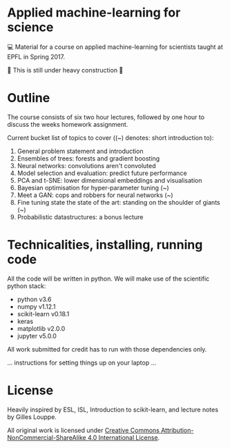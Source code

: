 # Applied machine-learning for science

💻 Material for a course on applied machine-learning for scientists taught at
EPFL in Spring 2017.

🚧 This is still under heavy construction 🚧

# Outline

The course consists of six two hour lectures, followed by one hour to discuss
the weeks homework assignment.

Current bucket list of topics to cover ((~) denotes: short introduction to):

1. General problem statement and introduction
2. Ensembles of trees: forests and gradient boosting
3. Neural networks: convolutions aren't convoluted
4. Model selection and evaluation: predict future performance
5. PCA and t-SNE: lower dimensional embeddings and visualisation
5. Bayesian optimisation for hyper-parameter tuning (~)
6. Meet a GAN: cops and robbers for neural networks (~)
7. Fine tuning state the state of the art: standing on the shoulder of giants (~)
8. Probabilistic datastructures: a bonus lecture


# Technicalities, installing, running code

All the code will be written in python. We will make use of the scientific
python stack:

* python v3.6
* numpy v1.12.1
* scikit-learn v0.18.1
* keras
* matplotlib v2.0.0
* jupyter v5.0.0

All work submitted for credit has to run with those dependencies only.

... instructions for setting things up on your laptop ...

# License

Heavily inspired by ESL, ISL, Introduction to scikit-learn, and lecture notes
by Gilles Louppe.

All original work is licensed under [Creative Commons Attribution-NonCommercial-ShareAlike 4.0 International License](http://creativecommons.org/licenses/by-nc-sa/4.0/).
